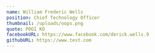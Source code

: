 ```yaml
---
name: William Frederic Wells
position: Chief Technology Officer
thumbnail: /uploads/oops.png
quote: POGI KO
facebookURL: https://www.facebook.com/derick.wells.9
githubURL: https://www.test.com
---
```

